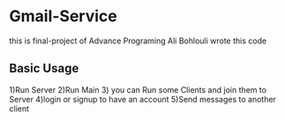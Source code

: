 # Gmail-Service
this is final-project  of Advance Programing
Ali Bohlouli wrote this code
## Basic Usage
1)Run Server
2)Run Main
3) you can Run some Clients and join them to Server
4)login or signup to have an account
5)Send messages to another client
